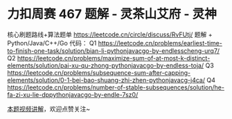 # 力扣周赛 467 题解 - 灵茶山艾府 - 灵神

核心刷题路线+算法题单 https://leetcode.cn/circle/discuss/RvFUtj/
题解 + Python/Java/C++/Go 代码：
Q1 https://leetcode.cn/problems/earliest-time-to-finish-one-task/solution/bian-li-pythonjavacgo-by-endlesscheng-urq7/
Q2 https://leetcode.cn/problems/maximize-sum-of-at-most-k-distinct-elements/solution/pai-xu-qu-zhong-pythonjavacgo-by-endless-toja/
Q3 https://leetcode.cn/problems/subsequence-sum-after-capping-elements/solution/0-1-bei-bao-shuang-zhi-zhen-pythonjavacg-j4ca/
Q4 https://leetcode.cn/problems/number-of-stable-subsequences/solution/he-fa-zi-xu-lie-dppythonjavacgo-by-endle-7sz0/

[本题视频讲解](https://www.bilibili.com/video/BV1TBpczdE8P/)，欢迎点赞关注~
